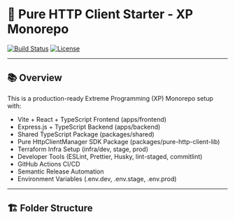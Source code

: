 # 🚀 Pure HTTP Client Starter - XP Monorepo

[![Build Status](https://github.com/<your-github-username>/<your-repo-name>/actions/workflows/ci.yml/badge.svg)](https://github.com/<your-github-username>/<your-repo-name>/actions)
[![License](https://img.shields.io/badge/license-MIT-green)](LICENSE)

---

## 📚 Overview

This is a production-ready Extreme Programming (XP) Monorepo setup with:

- Vite + React + TypeScript Frontend (apps/frontend)
- Express.js + TypeScript Backend (apps/backend)
- Shared TypeScript Package (packages/shared)
- Pure HttpClientManager SDK Package (packages/pure-http-client-lib)
- Terraform Infra Setup (infra/dev, stage, prod)
- Developer Tools (ESLint, Prettier, Husky, lint-staged, commitlint)
- GitHub Actions CI/CD
- Semantic Release Automation
- Environment Variables (.env.dev, .env.stage, .env.prod)

---

## 🏗 Folder Structure

